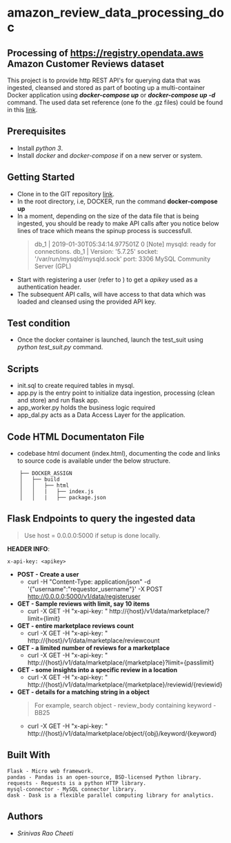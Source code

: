 # amazon_review_data_processing_doc

## Processing of https://registry.opendata.aws Amazon Customer Reviews dataset
This project is to provide http REST API's for querying data that was ingested, cleansed and stored as part 
of booting up a  multi-container Docker application using **_docker-compose up_** or **_docker-compose up -d_** command. 
The used data set reference (one fo the .gz files) could be found in this [link](https://s3.amazonaws.com/amazon-reviews-pds/tsv/index.txt).

## Prerequisites
* Install _python 3_.
* Install _docker_ and _docker-compose_ if on a new server or system.


## Getting Started
* Clone in to the GIT repository [link](https://github.com/srinivascheeti1/amazon_review_data_processing.git).
* In the root directory, i.e, DOCKER, run the command **docker-compose up**
* In a moment, depending on the size of the data file that is being ingested, you should be ready 
  to make API calls after you notice below lines of trace which means the spinup process is successfull.
    > db_1   | 2019-01-30T05:34:14.977501Z 0 [Note] mysqld: ready for connections.
    > db_1   | Version: '5.7.25'  socket: '/var/run/mysqld/mysqld.sock'  port: 3306  MySQL Community Server (GPL)
* Start with registering a user (refer to ) to get a _apikey_ used as a authentication header.
* The subsequent API calls, will have access to that data which was loaded and cleansed using the provided API key.

## Test condition
* Once the docker container is launched, launch the test_suit using _python test_suit.py_ command.

## Scripts
* init.sql to create required tables in mysql.
* app.py is the entry point to initialize data ingestion, processing (clean and store) and run flask app.
* app_worker.py holds the business logic required
* app_dal.py acts as a Data Access Layer for the application.

## Code HTML Documentaton File
* codebase html document (index.html), documenting the code and links to source code is available under the below structure.
```
    ├── DOCKER_ASSIGN
    │   ├── build
    │   │   ├── html
    │   │   |   ├── index.js
    │   │   |   ├── package.json
```


## Flask Endpoints to query the ingested data 
 > Use host = 0.0.0.0:5000 if setup is done locally.


**HEADER INFO**:
```
x-api-key: <apikey>
```
* **POST - Create a user**
    * curl  -H "Content-Type: application/json" -d '{"username":"requestor_username"}' -X POST http://0.0.0.0:5000/v1/data/registeruser
* **GET - Sample reviews with limit, say 10 items**
    * curl -X GET -H "x-api-key: <apikey>" http://{host}/v1/data/marketplace/<marketplace>?limit={limit}
* **GET - entire marketplace reviews count**
    * curl -X GET -H "x-api-key: <apikey>" http://{host}/v1/data/marketplace/reviewcount
* **GET - a limited number of reviews for a marketplace**
    * curl -X GET -H "x-api-key: <apikey>" http://{host}/v1/data/marketplace/{marketplace}?limit={passlimit}
* **GET - some insights into a specific review in a location**
    * curl -X GET -H "x-api-key: <apikey>" http://{host}/v1/data/marketplace/{marketplace}/reviewid/{reviewid}
* **GET - details for a matching string in a object**
    > For example, search object - review_body containing keyword - BB25
    * curl -X GET -H "x-api-key: <apikey>" http://{host}/v1/data/marketplace/object/{obj}/keyword/{keyword}
    

## Built With
```
Flask - Micro web framework.
pandas - Pandas is an open-source, BSD-licensed Python library.
requests - Requests is a python HTTP library.
mysql-connector - MySQL connector library.
dask - Dask is a flexible parallel computing library for analytics.

```

## Authors
* _Srinivas Rao Cheeti_
